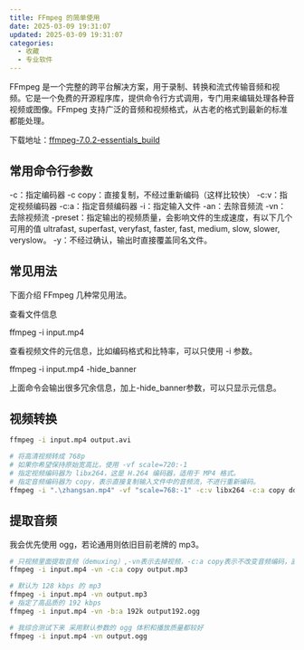 ```yaml
---
title: FFmpeg 的简单使用
date: 2025-03-09 19:31:07
updated: 2025-03-09 19:31:07
categories:
  - 收藏
  - 专业软件
---
```


FFmpeg 是一个完整的跨平台解决方案，用于录制、转换和流式传输音频和视频。它是一个免费的开源程序库，提供命令行方式调用，专门用来编辑处理各种音视频或图像。FFmpeg 支持广泛的音频和视频格式，从古老的格式到最新的标准都能处理。

下载地址：[ffmpeg-7.0.2-essentials_build](https://www.gyan.dev/ffmpeg/builds/packages/ffmpeg-7.0.2-essentials_build.7z)

## 常用命令行参数

-c：指定编码器
-c copy：直接复制，不经过重新编码（这样比较快）
-c:v：指定视频编码器
-c:a：指定音频编码器
-i：指定输入文件
-an：去除音频流
-vn： 去除视频流
-preset：指定输出的视频质量，会影响文件的生成速度，有以下几个可用的值 ultrafast, superfast, veryfast, faster, fast, medium, slow, slower, veryslow。
-y：不经过确认，输出时直接覆盖同名文件。


## 常见用法

下面介绍 FFmpeg 几种常见用法。

查看文件信息

ffmpeg -i input.mp4

查看视频文件的元信息，比如编码格式和比特率，可以只使用 -i 参数。

ffmpeg -i input.mp4 -hide_banner

上面命令会输出很多冗余信息，加上-hide_banner参数，可以只显示元信息。

## 视频转换

```sh
ffmpeg -i input.mp4 output.avi

# 将高清视频转成 768p
# 如果你希望保持原始宽高比，使用 -vf scale=720:-1
# 指定视频编码器为 libx264，这是 H.264 编码器，适用于 MP4 格式。
# 指定音频编码器为 copy，表示直接复制输入文件中的音频流，不进行重新编码。
ffmpeg -i ".\zhangsan.mp4" -vf "scale=768:-1" -c:v libx264 -c:a copy dd.mp4
```

## 提取音频

我会优先使用 ogg，若论通用则依旧目前老牌的 mp3。

<!-- more -->

```sh
# 只视频里面提取音频（demuxing）,-vn表示去掉视频，-c:a copy表示不改变音频编码，直接拷贝
ffmpeg -i input.mp4 -vn -c:a copy output.mp3

# 默认为 128 kbps 的 mp3
ffmpeg -i input.mp4 -vn output.mp3
# 指定了高品质的 192 kbps
ffmpeg -i input.mp4 -vn -b:a 192k output192.ogg

# 我综合测试下来 采用默认参数的 ogg 体积和播放质量都较好
ffmpeg -i input.mp4 -vn output.ogg
```
